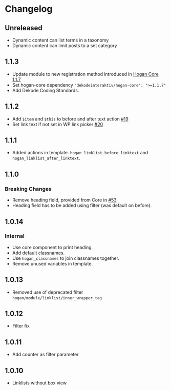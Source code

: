 # Changelog

## Unreleased
* Dynamic content can list terms in a taxonomy
* Dynamic content can limit posts to a set category

## 1.1.3
* Update module to new registration method introduced in [Hogan Core 1.1.7](https://github.com/DekodeInteraktiv/hogan-core/releases/tag/1.1.7)
* Set hogan-core dependency `"dekodeinteraktiv/hogan-core": ">=1.1.7"`
* Add Dekode Coding Standards.

## 1.1.2
* Add `$item` and `$this` to before and after text action [#19](https://github.com/DekodeInteraktiv/hogan-linklist/pull/19)
* Set link text if not set in WP link picker [#20](https://github.com/DekodeInteraktiv/hogan-linklist/pull/20)

## 1.1.1
* Added actions in template. `hogan_linklist_before_linktext` and `hogan_linklist_after_linktext`.

## 1.1.0
### Breaking Changes
* Remove heading field, provided from Core in [#53](https://github.com/DekodeInteraktiv/hogan-core/pull/53)
* Heading field has to be added using filter (was default on before).

## 1.0.14
### Internal
* Use core component to print heading.
* Add default classnames.
* Use `hogan_classnames` to join classnames together.
* Remove unused variables in template.

## 1.0.13
* Removed use of deprecated filter `hogan/module/linklist/inner_wrapper_tag`

## 1.0.12
* Filter fix

## 1.0.11
* Add counter as filter parameter

## 1.0.10
* Linklists without box view
